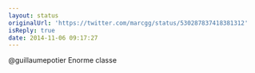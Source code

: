 ```yaml
---
layout: status
originalUrl: 'https://twitter.com/marcgg/status/530287837418381312'
isReply: true
date: 2014-11-06 09:17:27
---
```


@guillaumepotier Enorme classe
